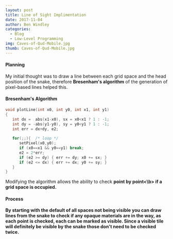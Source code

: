 ```yaml
---
layout: post
title: Line of Sight Implimentation
date: 2017-11-04
author: Ben Windley
categories:
  - Blog
  - Low-Level Programming
img: Caves-of-Qud-Mobile.jpg
thumb: Caves-of-Qud-Mobile.jpg
---
```


#### Planning
My initial thought was to draw a line between each grid space and the head position of the snake, therefore <b>Bresenham's algorithm</b> of the generation of pixel-based lines helped this.

#### Bresenham's Algorithm
```C++
void plotLine(int x0, int y0, int x1, int y1)
{
   int dx =  abs(x1-x0), sx = x0<x1 ? 1 : -1;
   int dy = -abs(y1-y0), sy = y0<y1 ? 1 : -1; 
   int err = dx+dy, e2; 
 
   for(;;){  /* loop */
      setPixel(x0,y0);
      if (x0==x1 && y0==y1) break;
      e2 = 2*err;
      if (e2 >= dy) { err += dy; x0 += sx; }
      if (e2 <= dx) { err += dx; y0 += sy; }
   }
}
```
Modifying the algorithm allows the ability to check <b>point by point<\b> if a grid space is occupied.

#### Process
By starting with the default of all spaces not being visible you can draw lines from the snake to check if any opaque materials are in the way, as each point is checked, each can be marked as visible. Since a visible tile will definitely be visible by the snake those don't need to be checked twice.
